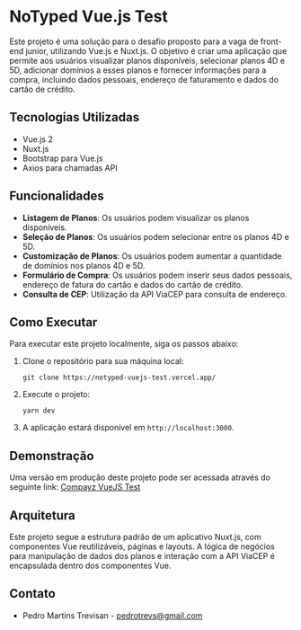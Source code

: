 # NoTyped Vue.js Test

Este projeto é uma solução para o desafio proposto para a vaga de front-end junior, utilizando Vue.js e Nuxt.js. O objetivo é criar uma aplicação que permite aos usuários visualizar planos disponíveis, selecionar planos 4D e 5D, adicionar domínios a esses planos e fornecer informações para a compra, incluindo dados pessoais, endereço de faturamento e dados do cartão de crédito.

## Tecnologias Utilizadas

- Vue.js 2
- Nuxt.js
- Bootstrap para Vue.js
- Axios para chamadas API

## Funcionalidades

- **Listagem de Planos**: Os usuários podem visualizar os planos disponíveis.
- **Seleção de Planos**: Os usuários podem selecionar entre os planos 4D e 5D.
- **Customização de Planos**: Os usuários podem aumentar a quantidade de domínios nos planos 4D e 5D.
- **Formulário de Compra**: Os usuários podem inserir seus dados pessoais, endereço de fatura do cartão e dados do cartão de crédito.
- **Consulta de CEP**: Utilização da API ViaCEP para consulta de endereço.

## Como Executar

Para executar este projeto localmente, siga os passos abaixo:

1. Clone o repositório para sua máquina local:

    `git clone https://notyped-vuejs-test.vercel.app/`

2. Execute o projeto:

    `yarn dev`
3. A aplicação estará disponível em `http://localhost:3000`.

## Demonstração

Uma versão em produção deste projeto pode ser acessada através do seguinte link: [Compayz VueJS Test](https://compayz-vuejs-test-ecru.vercel.app/)

## Arquitetura

Este projeto segue a estrutura padrão de um aplicativo Nuxt.js, com componentes Vue reutilizáveis, páginas e layouts.  A lógica de negócios para manipulação de dados dos planos e interação com a API ViaCEP é encapsulada dentro dos componentes Vue.


## Contato
- Pedro Martins Trevisan - pedrotrevs@gmail.com

